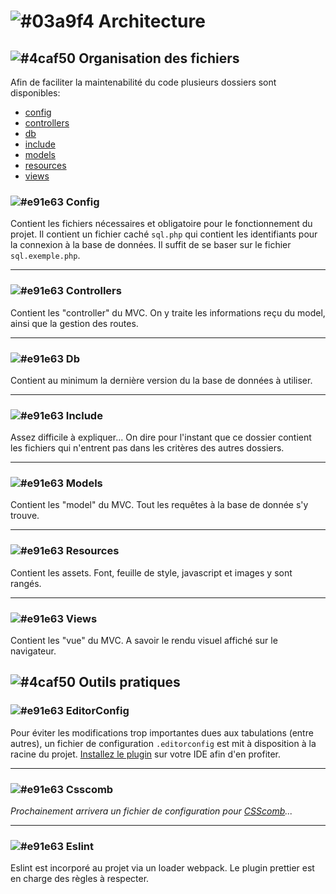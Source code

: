# ![#03a9f4](https://placehold.it/15/03a9f4/000000?text=+) Architecture


## ![#4caf50](https://placehold.it/15/4caf50/000000?text=+) Organisation des fichiers

Afin de faciliter la maintenabilité du code plusieurs dossiers sont disponibles:
- [config](#config)
- [controllers](#controllers)
- [db](#db)
- [include](#include)
- [models](#models)
- [resources](#resources)
- [views](#views)

### ![#e91e63](https://placehold.it/15/e91e63/000000?text=+) Config
Contient les fichiers nécessaires et obligatoire pour le fonctionnement du projet. Il contient un fichier caché `sql.php` qui contient les identifiants pour la connexion à la base de données. Il suffit de se baser sur le fichier `sql.exemple.php`.

---

### ![#e91e63](https://placehold.it/15/e91e63/000000?text=+) Controllers
Contient les "controller" du MVC. On y traite les informations reçu du model, ainsi que la gestion des routes.

---

### ![#e91e63](https://placehold.it/15/e91e63/000000?text=+) Db
Contient au minimum la dernière version du la base de données à utiliser.

---

### ![#e91e63](https://placehold.it/15/e91e63/000000?text=+) Include
Assez difficile à expliquer... On dire pour l'instant que ce dossier contient les fichiers qui n'entrent pas dans les critères des autres dossiers.

---

### ![#e91e63](https://placehold.it/15/e91e63/000000?text=+) Models
Contient les "model" du MVC. Tout les requêtes à la base de donnée s'y trouve.

---

### ![#e91e63](https://placehold.it/15/e91e63/000000?text=+) Resources
Contient les assets. Font, feuille de style, javascript et images y sont rangés.

---

### ![#e91e63](https://placehold.it/15/e91e63/000000?text=+) Views
Contient les "vue" du MVC. A savoir le rendu visuel affiché sur le navigateur.


## ![#4caf50](https://placehold.it/15/4caf50/000000?text=+) Outils pratiques

### ![#e91e63](https://placehold.it/15/e91e63/000000?text=+) EditorConfig
Pour éviter les modifications trop importantes dues aux tabulations (entre autres), un fichier de configuration `.editorconfig` est mit à disposition à la racine du projet. [Installez le plugin](http://editorconfig.org/#download) sur votre IDE afin d'en profiter.

---

### ![#e91e63](https://placehold.it/15/e91e63/000000?text=+) Csscomb
*Prochainement arrivera un fichier de configuration pour [CSScomb](http://csscomb.com)...*

---

### ![#e91e63](https://placehold.it/15/e91e63/000000?text=+) Eslint
Eslint est incorporé au projet via un loader webpack. Le plugin prettier est en charge des règles à respecter.
